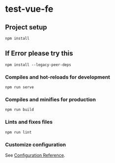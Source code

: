 # test-vue-fe

## Project setup
```
npm install
```

## If Error please try this
```
npm install --legacy-peer-deps
```

### Compiles and hot-reloads for development
```
npm run serve
```

### Compiles and minifies for production
```
npm run build
```

### Lints and fixes files
```
npm run lint
```

### Customize configuration
See [Configuration Reference](https://cli.vuejs.org/config/).
